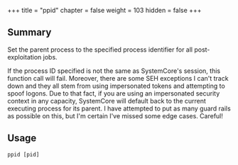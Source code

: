 +++
title = "ppid"
chapter = false
weight = 103
hidden = false
+++

## Summary
Set the parent process to the specified process identifier for all post-exploitation jobs.

If the process ID specified is not the same as SystemCore's session, this function call will fail. Moreover, there are some SEH exceptions I can't track down and they all stem from using impersonated tokens and attempting to spoof logons. Due to that fact, if you are using an impersonated security context in any capacity, SystemCore will default back to the current executing process for its parent. I have attempted to put as many guard rails as possible on this, but I'm certain I've missed some edge cases. Careful!

## Usage
```
ppid [pid]
```